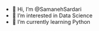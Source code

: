 - 👋 Hi, I’m @SamanehSardari
- 👀 I’m interested in Data Science
- 🌱 I’m currently learning Python


<!---
Samanehsrd1994/Samanehsrd1994 is a ✨ special ✨ repository because its `README.md` (this file) appears on your GitHub profile.
You can click the Preview link to take a look at your changes.
--->
